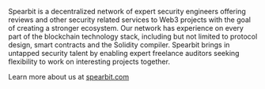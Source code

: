 Spearbit is a decentralized network of expert security engineers offering reviews and
other security related services to Web3 projects with the goal of creating a stronger ecosystem.
Our network has experience on every part of the blockchain technology stack,
including but not limited to protocol design, smart contracts and the Solidity compiler.
Spearbit brings in untapped security talent by enabling expert freelance auditors seeking
flexibility to work on interesting projects together.

Learn more about us at [spearbit.com](https://spearbit.com)
